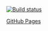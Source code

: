 [![Build status](https://ci.appveyor.com/api/projects/status/9svlerl15i7x2gec?svg=true)](https://ci.appveyor.com/project/Niksel00/ahj-dom-2)

[GitHub Pages](https://niksel00.github.io/ahj-dom-2/)
